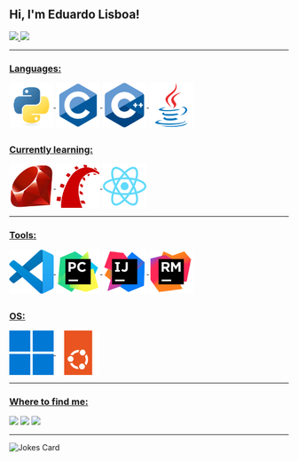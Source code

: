 ## Hi, I'm Eduardo Lisboa!
<div>
  <a href="https://github.com/EduardoLisboa/">
  <img height="180em" src="https://github-readme-stats.vercel.app/api?username=EduardoLisboa&show_icons=true&theme=omni&include_all_commits=true&count_private=true"/>
  <img height="180em" src="https://github-readme-stats.vercel.app/api/top-langs/?username=EduardoLisboa&layout=compact&lang_count=16&theme=omni"/>
</div>

---
  
### Languages:
<div style="display: inline_block">
  <img align="center" height="80" width="80" src="https://raw.githubusercontent.com/devicons/devicon/master/icons/python/python-original.svg">
  <img align="center" height="80" width="80" src="https://raw.githubusercontent.com/devicons/devicon/master/icons/c/c-original.svg">
  <img align="center" height="80" width="80" src="https://raw.githubusercontent.com/devicons/devicon/master/icons/cplusplus/cplusplus-original.svg">
  <img align="center" height="80" width="80" src="https://raw.githubusercontent.com/devicons/devicon/master/icons/java/java-original.svg">
</div>

##
  
### Currently learning:
<div style="display: inline_block">
  <img align="center" height="80" width="80" src="https://raw.githubusercontent.com/devicons/devicon/master/icons/ruby/ruby-original.svg">
  <img align="center" height="80" width="80" src="https://raw.githubusercontent.com/devicons/devicon/master/icons/rails/rails-plain.svg">
  <img align="center" height="80" width="80" src="https://raw.githubusercontent.com/devicons/devicon/master/icons/react/react-original.svg">
</div>

---

### Tools:
<div style="display: inline_block">
  <img align="center" height="80" width="80" src="https://raw.githubusercontent.com/devicons/devicon/master/icons/vscode/vscode-original.svg">
  <img align="center" height="80" width="80" src="https://raw.githubusercontent.com/devicons/devicon/master/icons/pycharm/pycharm-original.svg">
  <img align="center" height="80" width="80" src="https://raw.githubusercontent.com/devicons/devicon/master/icons/intellij/intellij-original.svg">
  <img align="center" height="80" width="80" src="https://raw.githubusercontent.com/devicons/devicon/master/icons/rubymine/rubymine-original.svg">
</div>
  
##
  
### OS:
<div style="display: inline_block">
  <img align="center" height="80" width="80" src="https://raw.githubusercontent.com/devicons/devicon/master/icons/windows11/windows11-original.svg">
  <img align="center" height="80" width="80" src="https://raw.githubusercontent.com/devicons/devicon/master/icons/ubuntu/ubuntu-original.svg">
</div>
 
---

### Where to find me:
<div>
  <a href="https://instagram.com/duds.lis" target="_blank"><img src="https://img.shields.io/badge/-Instagram-%23E4405F?style=for-the-badge&logo=instagram&logoColor=white" target="_blank"></a>
  <a href = "mailto:eall@ic.ufal.br"><img src="https://img.shields.io/badge/-Gmail-%23333?style=for-the-badge&logo=gmail&logoColor=white" target="_blank"></a>
  <a href="https://www.linkedin.com/in/eduardo-antonio-de-lucena-lisboa/" target="_blank"><img src="https://img.shields.io/badge/-LinkedIn-%230077B5?style=for-the-badge&logo=linkedin&logoColor=white" target="_blank"></a>  
</div>

---

<div>

  ![Jokes Card](https://readme-jokes.vercel.app/api?theme=omni)

</div>
  
